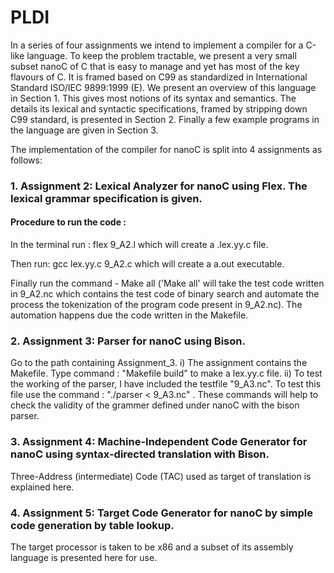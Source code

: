 # PLDI

In a series of four assignments we intend to implement a compiler for a C-like language. To keep the problem tractable, we present a very small subset nanoC of C that is easy to manage and yet has most of the key flavours of C. It is framed based on C99 as standardized in International Standard ISO/IEC
9899:1999 (E). We present an overview of this language in Section 1. This gives most notions of its syntax and semantics. The details its lexical and syntactic specifications, framed by stripping down C99 standard,
is presented in Section 2. Finally a few example programs in the language are given in Section 3.

The implementation of the compiler for nanoC is split into 4 assignments as follows: 


### 1. Assignment 2: Lexical Analyzer for nanoC using Flex. The lexical grammar specification is given. 
#### Procedure to run the code : 
In the terminal 
run : flex 9_A2.l which will create a .lex.yy.c file.

Then run: 
gcc lex.yy.c 9_A2.c which will create a a.out executable.

Finally run the command - Make all
('Make all' will take the test code written in 9_A2.nc which contains the test code of binary search and automate the process the tokenization of the program code present in 9_A2.nc). The automation happens due the code written in the Makefile.


### 2. Assignment 3: Parser for nanoC using Bison. 

Go to the path containing Assignment_3. 
i) The assignment contains the Makefile. Type command : "Makefile build" to make a lex.yy.c file. 
ii) To test the working of the parser, I have included the testfile "9_A3.nc". To test this file use the command : "./parser < 9_A3.nc" . 
These commands will help to check the validity of the grammer defined under nanoC with the bison parser.

### 3. Assignment 4: Machine-Independent Code Generator for nanoC using syntax-directed translation with Bison. 

Three-Address (intermediate) Code (TAC) used as target of translation is explained here.


### 4. Assignment 5: Target Code Generator for nanoC by simple code generation by table lookup. 

The target processor is taken to be x86 and a subset of its assembly language is presented here for use.